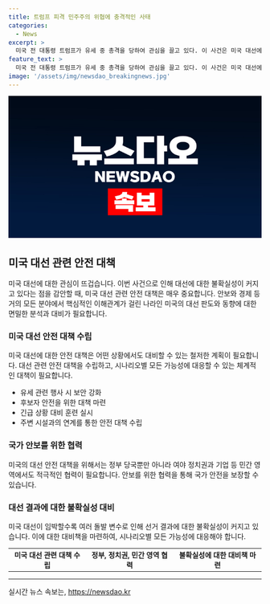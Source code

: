 ```yaml
---
title: 트럼프 피격 민주주의 위협에 충격적인 사태
categories:
  - News
excerpt: >
  미국 전 대통령 트럼프가 유세 중 총격을 당하여 관심을 끌고 있다. 이 사건은 미국 대선에 예상치 못한 변수를 더하며 극도로 양극화된 정치 분위기에 충격을 주었다. 암살 시도가 일어난 미국 사회의 안보와 정치적 불확실성이 증가함에 따라 양 진영의 갈등이 더 격화될 수 있으며, 이에 대한 철저한 대비가 필요하다. 사건은 대선 결과에 영향을 주는 가능성도 있다. 또한, 미국의 안보와 경제 등에 영향을 끼칠 수 있는 중대한 문제로 분석되고 있어 관심이 필요하다.
feature_text: >
  미국 전 대통령 트럼프가 유세 중 총격을 당하여 관심을 끌고 있다. 이 사건은 미국 대선에 예상치 못한 변수를 더하며 극도로 양극화된 정치 분위기에 충격을 주었다. 암살 시도가 일어난 미국 사회의 안보와 정치적 불확실성이 증가함에 따라 양 진영의 갈등이 더 격화될 수 있으며, 이에 대한 철저한 대비가 필요하다. 사건은 대선 결과에 영향을 주는 가능성도 있다. 또한, 미국의 안보와 경제 등에 영향을 끼칠 수 있는 중대한 문제로 분석되고 있어 관심이 필요하다.
image: '/assets/img/newsdao_breakingnews.jpg'
---
```


<p><img src="/assets/img/newsdao_breakingnews.jpg" alt="pcversion 속보" /></p>

<h2 data-ke-size="size26">미국 대선 관련 안전 대책</h2>

<p data-ke-size="size16">미국 대선에 대한 관심이 뜨겁습니다. 이번 사건으로 인해 대선에 대한 불확실성이 커지고 있다는 점을 감안할 때, 미국 대선 관련 안전 대책은 매우 중요합니다. 안보와 경제 등 거의 모든 분야에서 핵심적인 이해관계가 걸린 나라인 미국의 대선 판도와 동향에 대한 면밀한 분석과 대비가 필요합니다.</p>

<h3 data-ke-size="size24">미국 대선 안전 대책 수립</h3>

<p data-ke-size="size16">미국 대선에 대한 안전 대책은 어떤 상황에서도 대비할 수 있는 철저한 계획이 필요합니다. 대선 관련 안전 대책을 수립하고, 시나리오별 모든 가능성에 대응할 수 있는 체계적인 대책이 필요합니다.</p>

<ul>
  <li>유세 관련 행사 시 보안 강화</li>
  <li>후보자 안전을 위한 대책 마련</li>
  <li>긴급 상황 대비 훈련 실시</li>
  <li>주변 시설과의 연계를 통한 안전 대책 수립</li>
</ul>

<h3 data-ke-size="size24">국가 안보를 위한 협력</h3>

<p data-ke-size="size16">미국의 대선 안전 대책을 위해서는 정부 당국뿐만 아니라 여야 정치권과 기업 등 민간 영역에서도 적극적인 협력이 필요합니다. 안보를 위한 협력을 통해 국가 안전을 보장할 수 있습니다.</p>

<h3 data-ke-size="size24">대선 결과에 대한 불확실성 대비</h3>

<p data-ke-size="size16">미국 대선이 임박할수록 여러 돌발 변수로 인해 선거 결과에 대한 불확실성이 커지고 있습니다. 이에 대한 대비책을 마련하여, 시나리오별 모든 가능성에 대응해야 합니다.</p>

<table>
  <tr>
    <td style="text-align: center; height: 17px;"><b>미국 대선 관련 대책 수립</b></td>
    <td style="text-align: center; height: 17px;"><b>정부, 정치권, 민간 영역 협력</b></td>
    <td style="text-align: center; height: 17px;"><b>불확실성에 대한 대비책 마련</b></td>
  </tr>
</table>

<hr>
실시간 뉴스 속보는, <a href="https://newsdao.kr" rel="dofollow">https://newsdao.kr</a>


